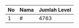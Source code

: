 | No | Nama            | Jumlah Level |
|----|-----------------|--------------|
| 1  | #    |    4763        |
